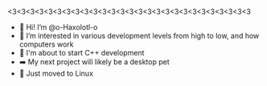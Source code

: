 <3<3<3<3<3<3<3<3<3<3<3<3<3<3<3<3<3<3<3<3<3<3<3<3<3<3<3
- 👋 Hi! I’m @o-Haxolotl-o
- 🩷 I’m interested in various development levels from high to low, and how computers work
- 🌱 I'm about to start C++ development
- ➡️ My next project will likely be a desktop pet
- 🐧 Just moved to Linux

